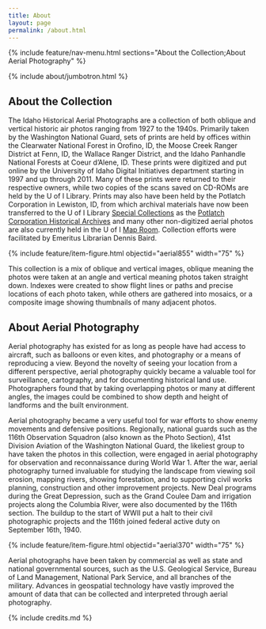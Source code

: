 ```yaml
---
title: About
layout: page
permalink: /about.html
---
```

{% include feature/nav-menu.html sections="About the Collection;About Aerial Photography" %}

{% include about/jumbotron.html %} 

## About the Collection

The Idaho Historical Aerial Photographs are a collection of both oblique and vertical historic air photos ranging from 1927 to the 1940s. Primarily taken by the Washington National Guard, sets of prints are held by offices within the Clearwater National Forest in Orofino, ID, the Moose Creek Ranger District at Fenn, ID, the Wallace Ranger District, and the Idaho Panhandle National Forests at Coeur d’Alene, ID. These prints were digitized and put online by the University of Idaho Digital Initiatives department starting in 1997 and up through 2011. Many of these prints were returned to their respective owners, while two copies of the scans saved on CD-ROMs are held by the U of I Library. Prints may also have been held by the Potlatch Corporation in Lewiston, ID, from which archival materials have now been transferred to the U of I Library [Special Collections](https://www.lib.uidaho.edu/special-collections/) as the [Potlatch Corporation Historical Archives](https://archiveswest.orbiscascade.org/ark:/80444/xv40829/) and many other non-digitized aerial photos are also currently held in the U of I [Map Room](https://libguides.uidaho.edu/c.php?g=363112&p=2453580). Collection efforts were facilitated by Emeritus Librarian Dennis Baird.  

{% include feature/item-figure.html objectid="aerial855" width="75" %}

This collection is a mix of oblique and vertical images, oblique meaning the photos were taken at an angle and vertical meaning photos taken straight down. Indexes were created to show flight lines or paths and precise locations of each photo taken, while others are gathered into mosaics, or a composite image showing thumbnails of many adjacent photos. 

## About Aerial Photography

Aerial photography has existed for as long as people have had access to aircraft, such as balloons or even kites, and photography or a means of reproducing a view. Beyond the novelty of seeing your location from a different perspective, aerial photography quickly became a valuable tool for surveillance, cartography, and for documenting historical land use. Photographers found that by taking overlapping photos or many at different angles, the images could be combined to show depth and height of landforms and the built environment.   

Aerial photography became a very useful tool for war efforts to show enemy movements and defensive positions. Regionally, national guards such as the 116th Observation Squadron (also known as the Photo Section), 41st Division Aviation of the Washington National Guard, the likeliest group to have taken the photos in this collection, were engaged in aerial photography for observation and reconnaissance during World War 1. After the war, aerial photography turned invaluable for studying the landscape from viewing soil erosion, mapping rivers, showing forestation, and to supporting civil works planning, construction and other improvement projects. New Deal programs during the Great Depression, such as the Grand Coulee Dam and irrigation projects along the Columbia River, were also documented by the 116th section. The buildup to the start of WWII put a halt to their civil photographic projects and the 116th joined federal active duty on September 16th, 1940.  

{% include feature/item-figure.html objectid="aerial370" width="75" %}

Aerial photographs have been taken by commercial as well as state and national governmental sources, such as the U.S. Geological Service, Bureau of Land Management, National Park Service, and all branches of the military. Advances in geospatial technology have vastly improved the amount of data that can be collected and interpreted through aerial photography. 

<div class="clearfix"></div>

{% include credits.md %}
